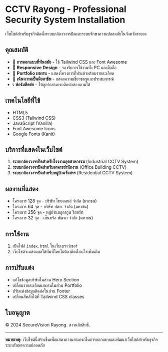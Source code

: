 # CCTV Rayong - Professional Security System Installation

เว็บไซต์สำหรับธุรกิจติดตั้งระบบกล้องวงจรปิดและระบบรักษาความปลอดภัยในจังหวัดระยอง

## คุณสมบัติ

- 🎨 **การออกแบบที่ทันสมัย** - ใช้ Tailwind CSS และ Font Awesome
- 📱 **Responsive Design** - รองรับการใช้งานทั้ง PC และมือถือ
- 🏢 **Portfolio ผลงาน** - แสดงโครงการที่ทำแล้วพร้อมรายละเอียด
- 🔧 **เน้นความเป็นมืออาชีพ** - แสดงความเชี่ยวชาญและประสบการณ์
- 📞 **ฟอร์มติดต่อ** - ให้ลูกค้าสามารถติดต่อสอบถามได้

## เทคโนโลยีที่ใช้

- HTML5
- CSS3 (Tailwind CSS)
- JavaScript (Vanilla)
- Font Awesome Icons
- Google Fonts (Kanit)

## บริการที่แสดงในเว็บไซต์

1. **ระบบกล้องวงจรปิดสำหรับโรงงานอุตสาหกรรม** (Industrial CCTV System)
2. **ระบบกล้องวงจรปิดสำหรับอาคารสำนักงาน** (Office Building CCTV)
3. **ระบบกล้องวงจรปิดสำหรับหมู่บ้านจัดสรร** (Residential CCTV System)

## ผลงานที่แสดง

- โครงการ 128 จุด - บริษัท ไทยออยล์ จำกัด (มหาชน)
- โครงการ 64 จุด - บริษัท ปตท. จำกัด (มหาชน)
- โครงการ 256 จุด - หมู่บ้านบลูลากูน รีสอร์ท
- โครงการ 32 จุด - เซ็นทรัล พัฒนา จำกัด (มหาชน)

## การใช้งาน

1. เปิดไฟล์ `index.html` ในเว็บเบราว์เซอร์
2. เว็บไซต์จะแสดงผลได้ทันทีโดยไม่ต้องติดตั้งอะไรเพิ่มเติม

## การปรับแต่ง

- แก้ไขข้อมูลบริษัทในส่วน Hero Section
- เปลี่ยนรายละเอียดผลงานในส่วน Portfolio
- ปรับแต่งข้อมูลติดต่อในส่วน Footer
- เปลี่ยนสีหลักได้ที่ Tailwind CSS classes

## ใบอนุญาต

© 2024 SecureVision Rayong. สงวนลิขสิทธิ์.

---

**หมายเหตุ:** เว็บไซต์นี้สร้างขึ้นเพื่อแสดงความสามารถในการออกแบบและพัฒนาเว็บไซต์สำหรับธุรกิจระบบรักษาความปลอดภัย

